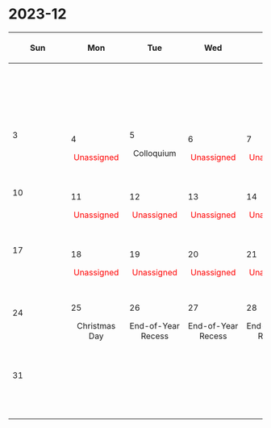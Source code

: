 # 2023-12

|<div style='max-width:100px;width:100px'><p>Sun</p></div>|<div style='max-width:100px;width:100px'><p>Mon</p></div>|<div style='max-width:100px;width:100px'><p>Tue</p></div>|<div style='max-width:100px;width:100px'><p>Wed</p></div>|<div style='max-width:100px;width:100px'><p>Thu</p></div>|<div style='max-width:100px;width:100px'><p>Fri</p></div>|<div style='max-width:100px;width:100px'><p>Sat</p></div>|
|:-:|:-:|:-:|:-:|:-:|:-:|:-:|
|<p><br/><br/></p> |<p><br/><br/></p> |<p><br/><br/></p> |<p><br/><br/></p> |<p><br/><br/></p> |<p align='left'>1</p><span style='color:red'>Unassigned</span><br/><br/>|<p align='left'>2</p><p><br/><br/></p>|
|<p align='left'>3</p><p><br/><br/></p>|<p align='left'>4</p><span style='color:red'>Unassigned</span><br/><br/>|<p align='left'>5</p><p>Colloquium<br/><br/></p>|<p align='left'>6</p><span style='color:red'>Unassigned</span><br/><br/>|<p align='left'>7</p><span style='color:red'>Unassigned</span><br/><br/>|<p align='left'>8</p><span style='color:red'>Unassigned</span><br/><br/>|<p align='left'>9</p><p><br/><br/></p>|
|<p align='left'>10</p><p><br/><br/></p>|<p align='left'>11</p><span style='color:red'>Unassigned</span><br/><br/>|<p align='left'>12</p><span style='color:red'>Unassigned</span><br/><br/>|<p align='left'>13</p><span style='color:red'>Unassigned</span><br/><br/>|<p align='left'>14</p><span style='color:red'>Unassigned</span><br/><br/>|<p align='left'>15</p><span style='color:red'>Unassigned</span><br/><br/>|<p align='left'>16</p><p><br/><br/></p>|
|<p align='left'>17</p><p><br/><br/></p>|<p align='left'>18</p><span style='color:red'>Unassigned</span><br/><br/>|<p align='left'>19</p><span style='color:red'>Unassigned</span><br/><br/>|<p align='left'>20</p><span style='color:red'>Unassigned</span><br/><br/>|<p align='left'>21</p><span style='color:red'>Unassigned</span><br/><br/>|<p align='left'>22</p><span style='color:red'>Unassigned</span><br/><br/>|<p align='left'>23</p><p><br/><br/></p>|
|<p align='left'>24</p><p><br/><br/></p>|<p align='left'>25</p><p>Christmas Day</p><br/>|<p align='left'>26</p><p>End-of-Year Recess<br/><br/></p>|<p align='left'>27</p><p>End-of-Year Recess<br/><br/></p>|<p align='left'>28</p><p>End-of-Year Recess<br/><br/></p>|<p align='left'>29</p><p>End-of-Year Recess<br/><br/></p>|<p align='left'>30</p><p><br/><br/></p>|
|<p align='left'>31</p><p><br/><br/></p>|<p><br/><br/></p> |<p><br/><br/></p> |<p><br/><br/></p> |<p><br/><br/></p> |<p><br/><br/></p> |<p><br/><br/></p> |

